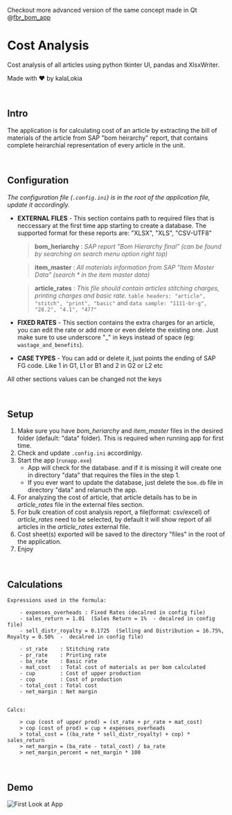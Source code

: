 Checkout more advanced version of the same concept made in Qt @[fbr_bom_app](https://github.com/kalaLokia/fbr_bom_app)
# Cost Analysis
Cost analysis of all articles using python tkinter UI, pandas and XlsxWriter.


Made with ❤️ by kalaLokia

<br/>

## Intro
The application is for calculating cost of an article by extracting the bill of materials of the article from SAP "bom heirarchy" report,
that contains complete heirarchial representation of every article in the unit. 

<br/>

## Configuration
*The configuration file (`.config.ini`) is in the root of the application file, update it accordingly.*

+ **EXTERNAL FILES** - This section contains path to required files that is neccessary at the first time app starting to create a database. The supported format for these reports are: "XLSX", "XLS", "CSV-UTF8"

    > **bom_heriarchy**   : *SAP report "Bom Hierarchy final" (can be found by searching on search menu option right top)*
    
    > **item_master**     : *All materials information from SAP "Item Master Data" (search * in the item master data)*
    
    > **article_rates**   : *This file should contain articles stitching charges, printing charges and basic rate.* `table headers: "article", "stitch", "print", "basic"` and  `data sample: "1111-br-g", "28.2", "4.1", "477"`

+ **FIXED RATES** - 
    This section contains the extra charges for an article, you can edit the rate or add more or even delete the existing one.
Just make sure to use underscore "_" in keys instead of space (eg: `wastage_and_benefits`).

+ **CASE TYPES** - You can add or delete it, just points the ending of SAP FG code. Like 1 in G1, L1 or B1 and 2 in G2 or L2 etc


All other sections values can be changed not the keys

<br/>

## Setup
1. Make sure you have *bom_heriarchy* and *item_master* files in the desired folder (default: "data" folder). This is required when running app for first time.
2. Check and update `.config.ini` accordinlgy. 
3. Start the app (`runapp.exe`)
    * App will check for the database. and if it is missing it will create one in directory "data" that requires the files in the step 1.
    * If you ever want to update the database, just delete the `bom.db` file in directory "data" and relanuch the app.
4. For analyzing the cost of article, that article details has to be in *article_rates* file in the external files section.
5. For bulk creation of cost analysis report, a file(format: csv/excel) of *article_rates* need to be selected, by default it will show report of all articles in the *article_rates* external file. 
6. Cost sheet(s) exported will be saved to the directory "files" in the root of the application.
7. Enjoy

<br/>

## Calculations

    Expressions used in the formula:

        - expenses_overheads : Fixed Rates (decalred in config file)
        - sales_return = 1.01  (Sales Return = 1%  - decalred in config file)
        - sell_distr_royalty = 0.1725  (Selling and Distribution = 16.75%, Royalty = 0.50%  -  decalred in config file)

        - st_rate    : Stitching rate
        - pr_rate    : Printing rate
        - ba_rate    : Basic rate
        - mat_cost   : Total cost of materials as per bom calculated
        - cup	     : Cost of upper production
        - cop        : Cost of production
        - total_cost : Total cost
        - net_margin : Net margin


    Calcs:

        > cup (cost of upper prod) = (st_rate + pr_rate + mat_cost)
        > cop (cost of prod) = cup + expenses_overheads 
        > total_cost = ((ba_rate * sell_distr_royalty) + cop) * sales_return 
        > net_margin = (ba_rate - total_cost) / ba_rate
        > net_margin_percent = net_margin * 100 

<br/>

## Demo
![First Look at App](https://media0.giphy.com/media/9QzQC9RsPrb9KR1g2F/giphy.gif)
